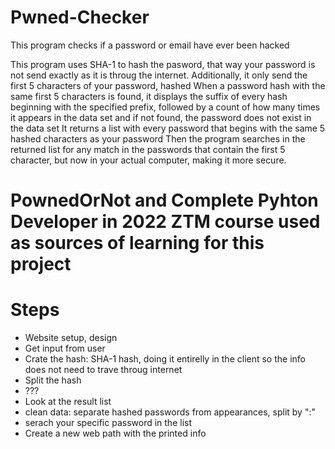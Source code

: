 # Pwned-Checker
This program checks if a password or email have ever been hacked

This program uses SHA-1 to hash the pasword, that way your password is not send exactly as it is throug the internet.
Additionally, it only send the first 5 characters of your password, hashed
When a password hash with the same first 5 characters is found, it displays the suffix of every hash beginning with the specified prefix, followed by a count of how many times it appears in the data set and if not found, the password does not exist in the data set
It returns a list with every password that begins with the same 5 hashed characters as your password
Then the program searches in the returned list for any match in the passwords that contain the first 5 character, but now in your actual computer, making
it more secure.

# PownedOrNot and Complete Pyhton Developer in 2022 ZTM course used as sources of learning for this project

# Steps
- Website setup, design
- Get input from user
- Crate the hash: SHA-1 hash, doing it entirelly in the client so the info does not need to trave throug internet
- Split the hash
- ???
- Look at the result list
- clean data: separate hashed passwords from appearances, split by ":"
- serach your specific password in the list
- Create a new web path with the printed info
